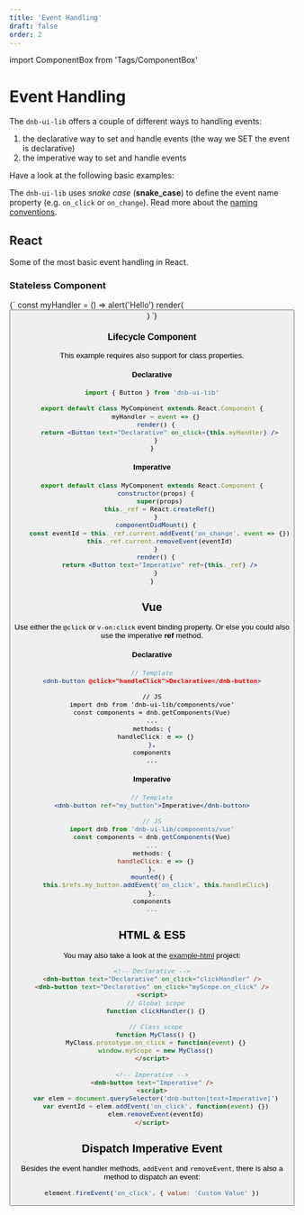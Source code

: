 ```yaml
---
title: 'Event Handling'
draft: false
order: 2
---
```


import ComponentBox from 'Tags/ComponentBox'

# Event Handling

The `dnb-ui-lib` offers a couple of different ways to handling events:

1. the declarative way to set and handle events (the way we SET the event is declarative)
1. the imperative way to set and handle events

Have a look at the following basic examples:

The `dnb-ui-lib` uses _snake case_ (**snake_case**) to define the event name property (e.g. `on_click` or `on_change`). Read more about the [naming conventions](uilib/development/naming).

## React

Some of the most basic event handling in React.

### Stateless Component

<ComponentBox useRender>
{`
const myHandler = () => alert('Hello')
render(<Button text="Declarative" on_click={myHandler} />)
`}
</ComponentBox>

### Lifecycle Component

This example requires also support for class properties.

#### Declarative

```jsx
import { Button } from 'dnb-ui-lib'

export default class MyComponent extends React.Component {
  myHandler = event => {}
  render() {
    return <Button text="Declarative" on_click={this.myHandler} />
  }
}
```

#### Imperative

```jsx
export default class MyComponent extends React.Component {
  constructor(props) {
    super(props)
    this._ref = React.createRef()
  }
  componentDidMount() {
    const eventId = this._ref.current.addEvent('on_change', event => {})
    this._ref.current.removeEvent(eventId)
  }
  render() {
    return <Button text="Imperative" ref={this._ref} />
  }
}
```

## Vue

Use either the `@click` or `v-on:click` event binding property.
Or else you could also use the imperative **ref** method.

#### Declarative

```jsx
// Template
<dnb-button @click="handleClick">Declarative</dnb-button>

// JS
import dnb from 'dnb-ui-lib/components/vue'
const components = dnb.getComponents(Vue)
...
methods: {
  handleClick: e => {}
},
components
...
```

#### Imperative

```jsx
// Template
<dnb-button ref="my_button">Imperative</dnb-button>

// JS
import dnb from 'dnb-ui-lib/components/vue'
const components = dnb.getComponents(Vue)
...
methods: {
  handleClick: e => {}
},
mounted() {
  this.$refs.my_button.addEvent('on_click', this.handleClick)
},
components
...
```

## HTML & ES5

You may also take a look at the [example-html](https://github.com/dnbexperience/eufemia-examples/tree/master/packages/example-html) project:

```html
<!-- Declarative -->
<dnb-button text="Declarative" on_click="clickHandler" />
<dnb-button text="Declarative" on_click="myScope.on_click" />
<script>
  // Global scope
  function clickHandler() {}

  // Class scope
  function MyClass() {}
  MyClass.prototype.on_click = function(event) {}
  window.myScope = new MyClass()
</script>

<!-- Imperative -->
<dnb-button text="Imperative" />
<script>
  var elem = document.querySelector('dnb-button[text=Imperative]')
  var eventId = elem.addEvent('on_click', function(event) {})
  elem.removeEvent(eventId)
</script>
```

## Dispatch Imperative Event

Besides the event handler methods, `addEvent` and `removeEvent`, there is also a method to dispatch an event:

```js
element.fireEvent('on_click', { value: 'Custom Value' })
```
